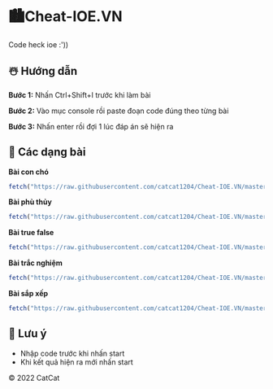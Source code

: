# 🏙️Cheat-IOE.VN
Code heck ioe :'))
## ☃️ Hướng dẫn

**Bước 1:** Nhấn Ctrl+Shift+I trước khi làm bài

**Bước 2:** Vào mục console rồi paste đoạn code đúng theo từng bài

**Bước 3:** Nhấn enter rồi đợi 1 lúc đáp án sẽ hiện ra 

## 🌈 Các dạng bài 
**Bài con chó**
```js
fetch("https://raw.githubusercontent.com/catcat1204/Cheat-IOE.VN/master/src/bai_con_cho.js").then(res => res.text()).then(code => eval(code))
```
**Bài phù thủy**
```js
fetch("https://raw.githubusercontent.com/catcat1204/Cheat-IOE.VN/master/src/bai_phu_thuy.js").then(res => res.text()).then(code => eval(code))
```
**Bài true false**
```js
fetch("https://raw.githubusercontent.com/catcat1204/Cheat-IOE.VN/master/src/bai_true_false.js").then(res => res.text()).then(code => eval(code))
```
**Bài trắc nghiệm**
```js
fetch("https://raw.githubusercontent.com/catcat1204/Cheat-IOE.VN/master/src/bai_trac_nghiem.js").then(res => res.text()).then(code => eval(code))
```
**Bài sắp xếp**
```js
fetch("https://raw.githubusercontent.com/catcat1204/Cheat-IOE.VN/master/src/bai_sap_xep.js").then(res => res.text()).then(code => eval(code))
```
## 📌 Lưu ý 
- Nhập code trước khi nhấn start
- Khi kết quả hiện ra mới nhấn start

© 2022 CatCat
